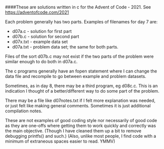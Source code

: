 ####These are solutions written in c for the Advent of Code - 2021. 
See https://adventofcode.com/2021

Each problem generally has two parts. Examples of filenames for day 7 are:
- d07a.c - solution for first part
- d07b.c - solution for second part
- d07x.txt - example data set
- d07a.txt - problem data set; the same for both parts.

Files of the sort d07b.c may not exist if the two parts of the problem were
similar enough to do both in d07a.c.

The c programs generally have an fopen statement where I can change the data
file and recompile to go between example and problem datasets.

Sometimes, as in day 8, there may be a third program, eg d08c.c. This is an
indication I thought of a better/different way to do some part of the problem.

There may be a file like d07notes.txt if I felt more explanation was needed,
or just felt like making general comments. Sometimes it is just additional
compilation notes.

These are not examples of good coding style nor necessarily of good code
as they are one-offs where getting them to work quickly and correctly was the
main objective. (Though I have cleaned them up a bit to remove debugging
printfs() and such.) (Also, unlike most people, I find code with a minimum of
extraneous spaces easier to read. YMMV) 
